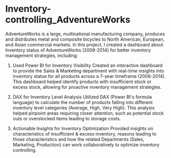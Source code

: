 # Inventory-controlling_AdventureWorks
AdventureWorks is a large, multinational manufacturing company,  produces and distributes metal and composite bicycles to North American, European,  and Asian commercial markets. In this project, I created a dashboard about Inventory status of AdventureWorks (2008-2014) for better inventory management strategies, including: 

1. Used Power BI for Inventory Visibility Created an interactive dashboard to provide the Sales & Marketing department with real-time insights into inventory status for all products across a 7-year timeframe (2008-2014). This dashboard helped identify products with insufficient stock or excess stock, allowing for proactive inventory management strategies.

3. DAX for Inventory Level Analysis
Utilized DAX (Power BI's formula language) to calculate the number of products falling into different inventory level categories (Average, High, Very High). This analysis helped pinpoint areas requiring closer attention, such as potential stock outs or overstocked items leading to storage costs.

5. Actionable Insights for Inventory Optimization
Provided insights on characteristics of insufficient & excess inventory, reasons leading to those characteristics and how the related Departments (Sales, Marketing, Production) can work collaboratively to optimize inventory controlling.
